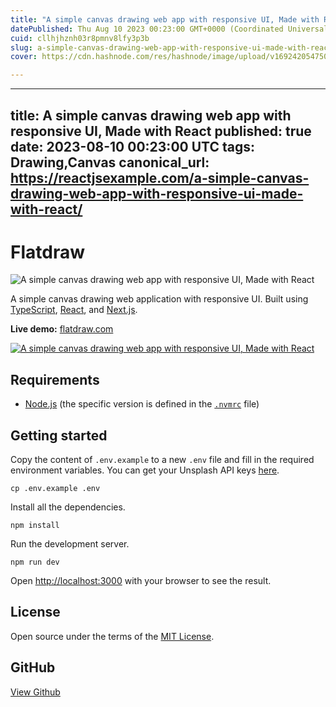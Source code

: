 ```yaml
---
title: "A simple canvas drawing web app with responsive UI, Made with React"
datePublished: Thu Aug 10 2023 00:23:00 GMT+0000 (Coordinated Universal Time)
cuid: cllhjhznh03r8pmnv8lfy3p3b
slug: a-simple-canvas-drawing-web-app-with-responsive-ui-made-with-react
cover: https://cdn.hashnode.com/res/hashnode/image/upload/v1692420547509/a4686d0d-0d3d-4373-a5ed-0fe84166275e.jpeg

---
```


---
title: A simple canvas drawing web app with responsive UI, Made with React
published: true
date: 2023-08-10 00:23:00 UTC
tags: Drawing,Canvas
canonical_url: https://reactjsexample.com/a-simple-canvas-drawing-web-app-with-responsive-ui-made-with-react/
---

# Flatdraw
 ![A simple canvas drawing web app with responsive UI, Made with React](https://cdn.hashnode.com/res/hashnode/image/upload/v1692420547509/a4686d0d-0d3d-4373-a5ed-0fe84166275e.jpeg)

A simple canvas drawing web application with responsive UI. Built using [TypeScript](https://typescriptlang.org), [React](https://react.dev), and [Next.js](https://nextjs.org).

**Live demo:** [flatdraw.com](https://flatdraw.com)

[![A simple canvas drawing web app with responsive UI, Made with React](https://cdn.hashnode.com/res/hashnode/image/upload/v1692420549136/49ae7bbc-022f-4dee-a311-d06db197f21c.png)](https://flatdraw.com)

## Requirements

- [Node.js](https://nodejs.org) (the specific version is defined in the [`.nvmrc`](https://github.com/diogocapela/flatdraw/blob/main/.nvmrc) file)

## Getting started

Copy the content of `.env.example` to a new `.env` file and fill in the required environment variables. You can get your Unsplash API keys [here](https://unsplash.com/developers).

```
cp .env.example .env
```

Install all the dependencies.

```
npm install
```

Run the development server.

```
npm run dev
```

Open [http://localhost:3000](http://localhost:3000) with your browser to see the result.

## License

Open source under the terms of the [MIT License](https://github.com/diogocapela/flatdraw/blob/main/LICENSE).

## GitHub

[View Github](https://github.com/diogocapela/flatdraw?ref=reactjsexample.com)